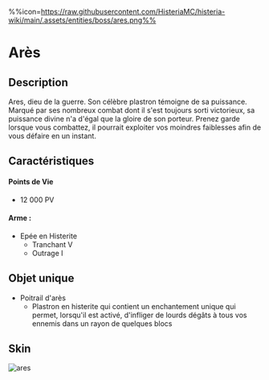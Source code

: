 %%icon=https://raw.githubusercontent.com/HisteriaMC/histeria-wiki/main/.assets/entities/boss/ares.png%%
# Arès

## Description 
Ares, dieu de la guerre. Son célèbre plastron témoigne de sa puissance. Marqué par ses nombreux combat dont il s'est toujours sorti victorieux, sa puissance divine n'a d'égal que la gloire de son porteur. Prenez garde lorsque vous combattez, il pourrait exploiter vos moindres faiblesses afin de vous défaire en un instant.

## Caractéristiques

#### __Points de Vie__
+ 12 000 PV

#### __Arme :__
+ Epée en Histerite 
  - Tranchant V
  - Outrage I
  
## Objet unique 
+ Poitrail d'arès
  - Plastron en histerite qui contient un enchantement unique qui permet, lorsqu'il est activé, d'infliger de lourds dégâts à tous vos ennemis dans un rayon de quelques blocs

## Skin

![ares](https://raw.githubusercontent.com/HisteriaMC/histeria-wiki/main/.assets/entities/boss/ares.png)


